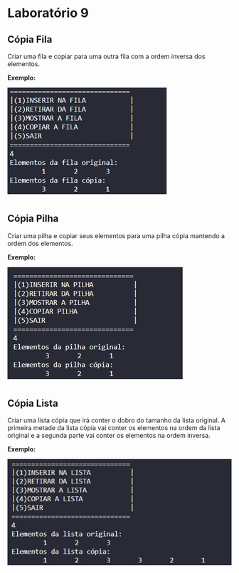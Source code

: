 # Laboratório 9

## Cópia Fila

Criar  uma fila e copiar para uma outra fila com a ordem inversa dos elementos.

**Exemplo:** 

![Laboratório 9 - Cópia Fila](/relatorio/Imagens/Laboratorio9/copiaFila.jpg)

#

## Cópia Pilha

Criar uma pilha e copiar seus  elementos para uma pilha cópia mantendo a ordem dos elementos.

**Exemplo:** 

![Laboratório 9 - Cópia Pilha](/relatorio/Imagens/Laboratorio9/copiaPilha.jpg)

#

## Cópia Lista

Criar uma lista cópia que irá conter o dobro do tamanho da lista original. A primeira metade da lista cópia vai conter os elementos na ordem da lista original e a segunda parte vai conter os elementos na ordem inversa.

**Exemplo:** 

![Laboratório 9 - Cópia Lista](/relatorio/Imagens/Laboratorio9/listaCopia.jpg)


